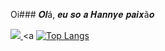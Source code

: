 Oi### 𝑶𝒍á, 𝒆𝒖 𝒔𝒐 𝒂 𝑯𝒂𝒏𝒏𝒚𝒆 𝒑𝒂𝒊𝒙ã𝒐

<a href="https://www.instagram.com/USERNAME" alt="Instagram" target="_blank"> <img src="https://img.shields.io/badge/-Instagram-DF0174?style=for-the-badge&labelColor=DF0174&logo=instagram&logoColor=white&link=https://www.instagram.com/USERNAME"> </a> 
<a
[![Top Langs](https://github-readme-stats.vercel.app/api/top-langs/?username=USERNAME&layout=compact)](https://github.com/USERNAME/github-readme-stats)
